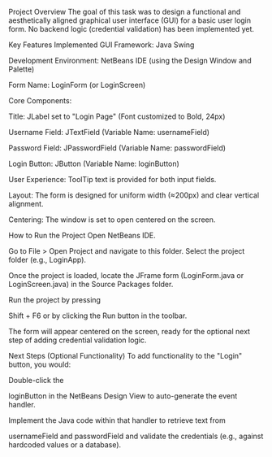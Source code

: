 

Project Overview
The goal of this task was to design a functional and aesthetically aligned graphical user interface (GUI) for a basic user login form. No backend logic (credential validation) has been implemented yet.

Key Features Implemented
GUI Framework: Java Swing

Development Environment: NetBeans IDE (using the Design Window and Palette)

Form Name: LoginForm (or LoginScreen)

Core Components:


Title: JLabel set to "Login Page" (Font customized to Bold, 24px) 


Username Field: JTextField (Variable Name: usernameField) 


Password Field: JPasswordField (Variable Name: passwordField) 


Login Button: JButton (Variable Name: loginButton) 


User Experience: ToolTip text is provided for both input fields.




Layout: The form is designed for uniform width (≈200px) and clear vertical alignment.


Centering: The window is set to open centered on the screen.


How to Run the Project
Open NetBeans IDE.

Go to File > Open Project and navigate to this folder. Select the project folder (e.g., LoginApp).

Once the project is loaded, locate the JFrame form (LoginForm.java or LoginScreen.java) in the Source Packages folder.

Run the project by pressing 

Shift + F6 or by clicking the Run button in the toolbar.

The form will appear centered on the screen, ready for the optional next step of adding credential validation logic.

Next Steps (Optional Functionality)
To add functionality to the "Login" button, you would:

Double-click the 

loginButton in the NetBeans Design View to auto-generate the event handler.

Implement the Java code within that handler to retrieve text from 

usernameField and passwordField and validate the credentials (e.g., against hardcoded values or a database).
